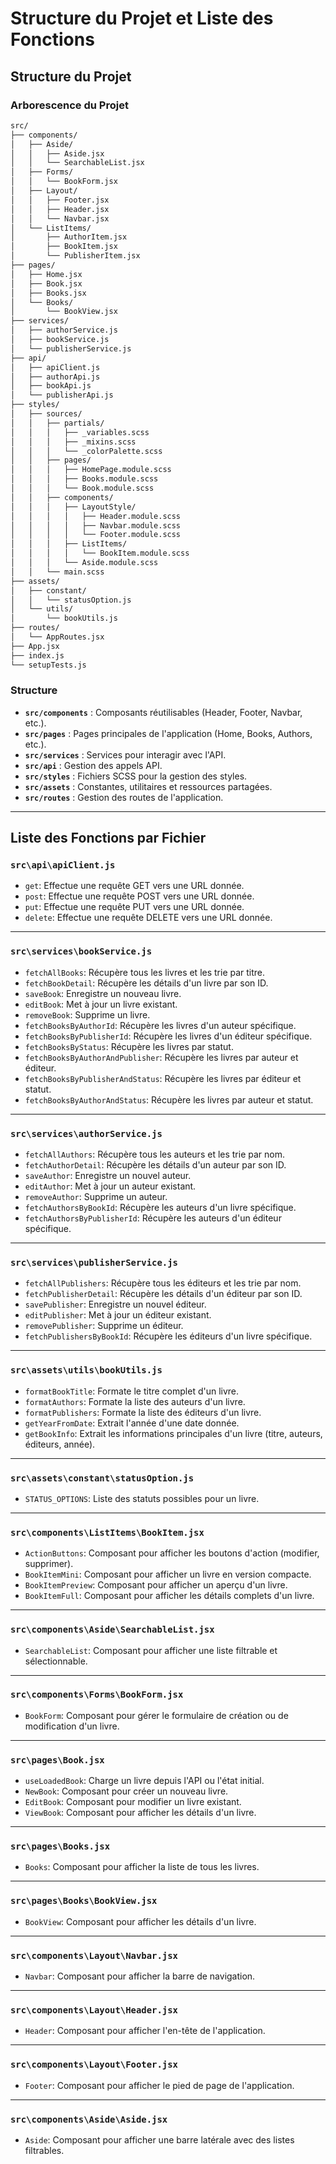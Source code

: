 # Structure du Projet et Liste des Fonctions

## Structure du Projet

### Arborescence du Projet

```markdown
src/
├── components/
│   ├── Aside/
│   │   ├── Aside.jsx
│   │   └── SearchableList.jsx
│   ├── Forms/
│   │   └── BookForm.jsx
│   ├── Layout/
│   │   ├── Footer.jsx
│   │   ├── Header.jsx
│   │   └── Navbar.jsx
│   └── ListItems/
│       ├── AuthorItem.jsx
│       ├── BookItem.jsx
│       └── PublisherItem.jsx
├── pages/
│   ├── Home.jsx
│   ├── Book.jsx
│   ├── Books.jsx
│   └── Books/
│       └── BookView.jsx
├── services/
│   ├── authorService.js
│   ├── bookService.js
│   └── publisherService.js
├── api/
│   ├── apiClient.js
│   ├── authorApi.js
│   ├── bookApi.js
│   └── publisherApi.js
├── styles/
│   ├── sources/
│   │   ├── partials/
│   │   │   ├── _variables.scss
│   │   │   ├── _mixins.scss
│   │   │   └── _colorPalette.scss
│   │   ├── pages/
│   │   │   ├── HomePage.module.scss
│   │   │   ├── Books.module.scss
│   │   │   └── Book.module.scss
│   │   ├── components/
│   │   │   ├── LayoutStyle/
│   │   │   │   ├── Header.module.scss
│   │   │   │   ├── Navbar.module.scss
│   │   │   │   └── Footer.module.scss
│   │   │   ├── ListItems/
│   │   │   │   └── BookItem.module.scss
│   │   │   └── Aside.module.scss
│   │   └── main.scss
├── assets/
│   ├── constant/
│   │   └── statusOption.js
│   └── utils/
│       └── bookUtils.js
├── routes/
│   └── AppRoutes.jsx
├── App.jsx
├── index.js
└── setupTests.js
```

### Structure

- **`src/components`** : Composants réutilisables (Header, Footer, Navbar, etc.).
- **`src/pages`** : Pages principales de l'application (Home, Books, Authors, etc.).
- **`src/services`** : Services pour interagir avec l'API.
- **`src/api`** : Gestion des appels API.
- **`src/styles`** : Fichiers SCSS pour la gestion des styles.
- **`src/assets`** : Constantes, utilitaires et ressources partagées.
- **`src/routes`** : Gestion des routes de l'application.

---

## Liste des Fonctions par Fichier

### `src\api\apiClient.js`
- `get`: Effectue une requête GET vers une URL donnée.
- `post`: Effectue une requête POST vers une URL donnée.
- `put`: Effectue une requête PUT vers une URL donnée.
- `delete`: Effectue une requête DELETE vers une URL donnée.

---

### `src\services\bookService.js`
- `fetchAllBooks`: Récupère tous les livres et les trie par titre.
- `fetchBookDetail`: Récupère les détails d'un livre par son ID.
- `saveBook`: Enregistre un nouveau livre.
- `editBook`: Met à jour un livre existant.
- `removeBook`: Supprime un livre.
- `fetchBooksByAuthorId`: Récupère les livres d'un auteur spécifique.
- `fetchBooksByPublisherId`: Récupère les livres d'un éditeur spécifique.
- `fetchBooksByStatus`: Récupère les livres par statut.
- `fetchBooksByAuthorAndPublisher`: Récupère les livres par auteur et éditeur.
- `fetchBooksByPublisherAndStatus`: Récupère les livres par éditeur et statut.
- `fetchBooksByAuthorAndStatus`: Récupère les livres par auteur et statut.

---

### `src\services\authorService.js`
- `fetchAllAuthors`: Récupère tous les auteurs et les trie par nom.
- `fetchAuthorDetail`: Récupère les détails d'un auteur par son ID.
- `saveAuthor`: Enregistre un nouvel auteur.
- `editAuthor`: Met à jour un auteur existant.
- `removeAuthor`: Supprime un auteur.
- `fetchAuthorsByBookId`: Récupère les auteurs d'un livre spécifique.
- `fetchAuthorsByPublisherId`: Récupère les auteurs d'un éditeur spécifique.

---

### `src\services\publisherService.js`
- `fetchAllPublishers`: Récupère tous les éditeurs et les trie par nom.
- `fetchPublisherDetail`: Récupère les détails d'un éditeur par son ID.
- `savePublisher`: Enregistre un nouvel éditeur.
- `editPublisher`: Met à jour un éditeur existant.
- `removePublisher`: Supprime un éditeur.
- `fetchPublishersByBookId`: Récupère les éditeurs d'un livre spécifique.

---

### `src\assets\utils\bookUtils.js`
- `formatBookTitle`: Formate le titre complet d'un livre.
- `formatAuthors`: Formate la liste des auteurs d'un livre.
- `formatPublishers`: Formate la liste des éditeurs d'un livre.
- `getYearFromDate`: Extrait l'année d'une date donnée.
- `getBookInfo`: Extrait les informations principales d'un livre (titre, auteurs, éditeurs, année).

---

### `src\assets\constant\statusOption.js`
- `STATUS_OPTIONS`: Liste des statuts possibles pour un livre.

---

### `src\components\ListItems\BookItem.jsx`
- `ActionButtons`: Composant pour afficher les boutons d'action (modifier, supprimer).
- `BookItemMini`: Composant pour afficher un livre en version compacte.
- `BookItemPreview`: Composant pour afficher un aperçu d'un livre.
- `BookItemFull`: Composant pour afficher les détails complets d'un livre.

---

### `src\components\Aside\SearchableList.jsx`
- `SearchableList`: Composant pour afficher une liste filtrable et sélectionnable.

---

### `src\components\Forms\BookForm.jsx`
- `BookForm`: Composant pour gérer le formulaire de création ou de modification d'un livre.

---

### `src\pages\Book.jsx`
- `useLoadedBook`: Charge un livre depuis l'API ou l'état initial.
- `NewBook`: Composant pour créer un nouveau livre.
- `EditBook`: Composant pour modifier un livre existant.
- `ViewBook`: Composant pour afficher les détails d'un livre.

---

### `src\pages\Books.jsx`
- `Books`: Composant pour afficher la liste de tous les livres.

---

### `src\pages\Books\BookView.jsx`
- `BookView`: Composant pour afficher les détails d'un livre.

---

### `src\components\Layout\Navbar.jsx`
- `Navbar`: Composant pour afficher la barre de navigation.

---

### `src\components\Layout\Header.jsx`
- `Header`: Composant pour afficher l'en-tête de l'application.

---

### `src\components\Layout\Footer.jsx`
- `Footer`: Composant pour afficher le pied de page de l'application.

---

### `src\components\Aside\Aside.jsx`
- `Aside`: Composant pour afficher une barre latérale avec des listes filtrables.
